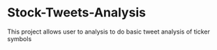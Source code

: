 # Stock-Tweets-Analysis
This project allows user to analysis to do basic tweet analysis of ticker symbols 
